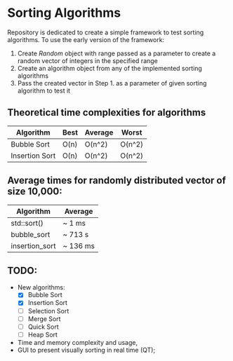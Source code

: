 # Sorting Algorithms
Repository is dedicated to create a simple framework to test sorting algorithms. To use the early version of the framework:

1. Create *Random* object with range passed as a parameter to create a random vector of integers in the specified range
2. Create an algorithm object from any of the implemented sorting algorithms
3. Pass the created vector in Step 1. as a parameter of given sorting algorithm to test it

## Theoretical time complexities for algorithms
| Algorithm   	| Best 	| Average 	| Worst 
|-------------	|------	|---------	|--------
| Bubble Sort 	| O(n) 	| O(n^2)  	| O(n^2)
| Insertion Sort| O(n) 	| O(n^2)  	| O(n^2)


## Average times for randomly distributed vector of size 10,000:
| Algorithm   	| Average |
|-------------	|------	  |
| std::sort()	| ~ 1 ms  |	
| bubble_sort   | ~ 713 s |
| insertion_sort| ~ 136 ms|

## TODO:
* New algorithms:
  - [x] Bubble Sort
  - [x] Insertion Sort
  - [ ] Selection Sort
  - [ ] Merge Sort
  - [ ] Quick Sort
  - [ ] Heap Sort
* Time and memory complexity and usage,
* GUI to present visually sorting in real time (QT);
